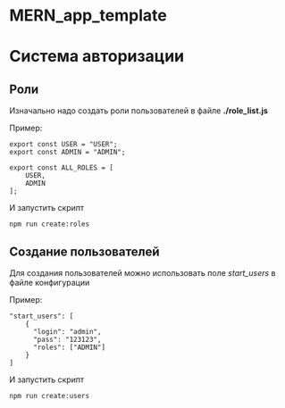 # MERN_app_template

# Система авторизации

## Роли

Изначально надо создать роли пользователей в файле **./role_list.js**  

Пример:
```
export const USER = "USER";
export const ADMIN = "ADMIN";

export const ALL_ROLES = [
    USER,
    ADMIN
];
```
И запустить скрипт 
```
npm run create:roles
```

## Создание пользователей

Для создания пользователей можно использовать поле *start_users* в файле конфигурации  

Пример:
```
"start_users": [
    {
      "login": "admin",
      "pass": "123123",
      "roles": ["ADMIN"]
    }
]
```
И запустить скрипт 
```
npm run create:users
```

